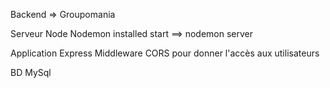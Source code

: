 Backend => Groupomania

Serveur Node 
    Nodemon installed
    start ==> nodemon server

Application Express 
    Middleware CORS pour donner l'accès aux utilisateurs

BD MySql